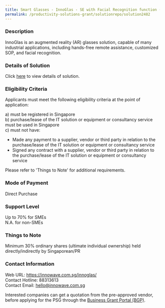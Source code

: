 ```yaml
---
title: Smart Glasses - InnoGlas - SE with Facial Recognition function (4 sets) - Package 4
permalink: /productivity-solutions-grant/solutionrepo/solution2482
---
```


### Description

InnoGlas is an augmented reality (AR) glasses solution, capable of many industrial applications, including hands-free remote assistance, customized SOP, and facial recognition.

### Details of Solution

Click <a href='https://www.gobusiness.gov.sg/images/psg/Innowave_Tech_20210083_Desensitised_Annex_3_Part_4.pdf' target='_blank' rel='noopener'>here</a> to view details of solution.

### Eligibility Criteria

Applicants must meet the following eligibility criteria at the point of application:

a) must be registered in Singapore <br>
b) purchase/lease of the IT solution or equipment or consultancy service must be used in Singapore <br>
c) must not have:
- Made any payment to a supplier, vendor or third party in relation to the purchase/lease of the IT solution or equipment or consultancy service
- Signed any contract with a supplier, vendor or third party in relation to the purchase/lease of the IT solution or equipment or consultancy service

Please refer to 'Things to Note' for additional requirements.

### Mode of Payment
Direct Purchase

### Support Level
Up to 70% for SMEs <br>
N.A. for non-SMEs

### Things to Note
Minimum 30% ordinary shares (ultimate individual ownership) held directly/indirectly by Singaporean/PR

### Contact Information
Web URL: https://innowave.com.sg/innoglas/ <br>Contact Hotline: 88313613 <br>Contact Email: hello@innowave.com.sg <br>

Interested companies can get a quotation from the pre-approved vendor, before applying for the PSG through the <a target='_blank' rel='noopener' href='https://www.businessgrants.gov.sg/'>Business Grant Portal (BGP)</a>.
